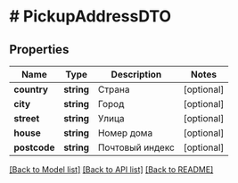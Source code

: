 # # PickupAddressDTO

## Properties

Name | Type | Description | Notes
------------ | ------------- | ------------- | -------------
**country** | **string** | Страна | [optional]
**city** | **string** | Город | [optional]
**street** | **string** | Улица | [optional]
**house** | **string** | Номер дома | [optional]
**postcode** | **string** | Почтовый индекс | [optional]

[[Back to Model list]](../../README.md#models) [[Back to API list]](../../README.md#endpoints) [[Back to README]](../../README.md)

